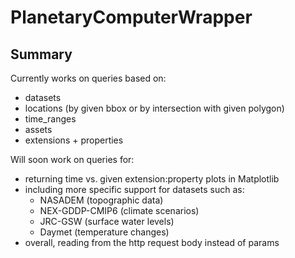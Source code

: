 # PlanetaryComputerWrapper

## Summary

Currently works on queries based on:
- datasets
- locations (by given bbox or by intersection with given polygon)
- time_ranges
- assets
- extensions + properties

Will soon work on queries for:
- returning time vs. given extension:property plots in Matplotlib
- including more specific support for datasets such as:
  - NASADEM (topographic data)
  - NEX-GDDP-CMIP6 (climate scenarios)
  - JRC-GSW (surface water levels)
  - Daymet (temperature changes)
- overall, reading from the http request body instead of params
